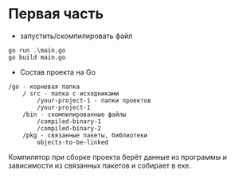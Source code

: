 # Первая часть

* запустить/скомпилировать файл
```
go run .\main.go
go build main.go
```

* Состав проекта на Go

```
/go - корневая папка
    / src - папка с исходниками
        /your-project-1 - папки проектов
        /your-project-1
    /bin - скомпилированные файлы
        /compiled-binary-1
        /compiled-binary-2
    /pkg - связанные пакеты, библиотеки
        objects-to-be-linked
```
Компилятор при сборке проекта берёт данные из программы и зависимости из связанных пакетов и собирает в exe.




